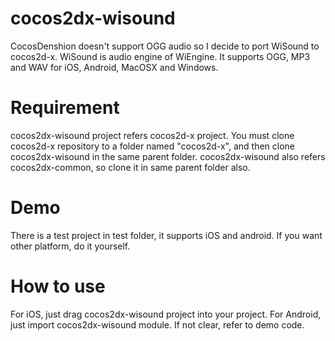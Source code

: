 cocos2dx-wisound
================

CocosDenshion doesn't support OGG audio so I decide to port WiSound to cocos2d-x. WiSound is audio engine of WiEngine.
It supports OGG, MP3 and WAV for iOS, Android, MacOSX and Windows.

Requirement
===========
cocos2dx-wisound project refers cocos2d-x project. You must clone cocos2d-x repository to a folder named "cocos2d-x", 
and then clone cocos2dx-wisound in the same parent folder. cocos2dx-wisound also refers cocos2dx-common, so clone it in 
same parent folder also.

Demo
===========
There is a test project in test folder, it supports iOS and android. If you want other platform, do it yourself.

How to use
===========
For iOS, just drag cocos2dx-wisound project into your project. For Android, just import cocos2dx-wisound module. 
If not clear, refer to demo code.

